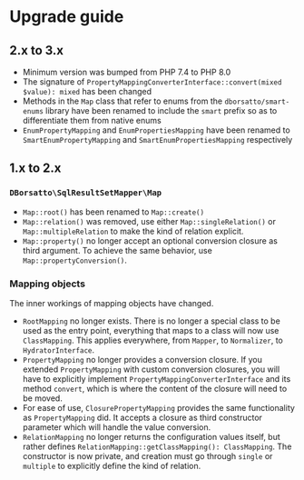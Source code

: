 # Upgrade guide

## 2.x to 3.x

* Minimum version was bumped from PHP 7.4 to PHP 8.0
* The signature of `PropertyMappingConverterInterface::convert(mixed $value): mixed` has been changed
* Methods in the `Map` class that refer to enums from the `dborsatto/smart-enums` library have been renamed to include the `smart` prefix so as to differentiate them from native enums
* `EnumPropertyMapping` and `EnumPropertiesMapping` have been renamed to `SmartEnumPropertyMapping` and `SmartEnumPropertiesMapping` respectively

## 1.x to 2.x

### `DBorsatto\SqlResultSetMapper\Map`

* `Map::root()` has been renamed to `Map::create()`
* `Map::relation()` was removed, use either `Map::singleRelation()` or `Map::multipleRelation` to make the kind of relation explicit.
* `Map::property()` no longer accept an optional conversion closure as third argument. To achieve the same behavior, use `Map::propertyConversion()`.

### Mapping objects

The inner workings of mapping objects have changed.

* `RootMapping` no longer exists. There is no longer a special class to be used as the entry point, everything that maps to a class will now use `ClassMapping`. This applies everywhere, from `Mapper`, to `Normalizer`, to `HydratorInterface`.
* `PropertyMapping` no longer provides a conversion closure. If you extended `PropertyMapping` with custom conversion closures, you will have to explicitly implement `PropertyMappingConverterInterface` and its method `convert`, which is where the content of the closure will need to be moved.
* For ease of use, `ClosurePropertyMapping` provides the same functionality as `PropertyMapping` did. It accepts a closure as third constructor parameter which will handle the value conversion.
* `RelationMapping` no longer returns the configuration values itself, but rather defines `RelationMapping::getClassMapping(): ClassMapping`. The constructor is now private, and creation must go through `single` or `multiple` to explicitly define the kind of relation.
